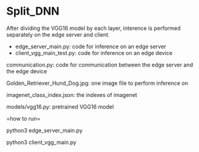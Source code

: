 # Split_DNN

After dividing the VGG16 model by each layer, interence is performed separately on the edge server and client.

- edge_server_main.py: code for inference on an edge server
- client_vgg_main_test.py: code for inference on an edge device 

communication.py: code for communication between the edge server and the edge device

Golden_Retriever_Hund_Dog.jpg: one image file to perform inference on

imagenet_class_index.json: the indexes of imagenet

models/vgg16.py: pretrained VGG16 model


=how to run=

python3 edge_server_main.py

python3 client_vgg_main.py
